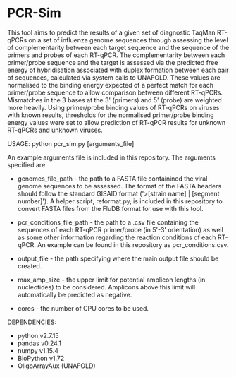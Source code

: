 # PCR-Sim

This tool aims to predict the results of a given set of diagnostic TaqMan RT-qPCRs on a set of influenza genome sequences through assessing the level of complementarity between each target sequence and the sequence of the primers and probes of each RT-qPCR. The complementarity between each primer/probe sequence and the target is assessed via the predicted free energy of hybridisation associated with duplex formation between each pair of sequences, calculated via system calls to UNAFOLD. These values are normalised to the binding energy expected of a perfect match for each primer/probe sequence to allow comparison between different RT-qPCRs. Mismatches in the 3 bases at the 3' (primers) and 5' (probe) are weighted more heavily. Using primer/probe binding values of RT-qPCRs on viruses with known results, thresholds for the normalised primer/probe binding energy values were set to allow prediction of RT-qPCR results for unknown RT-qPCRs and unknown viruses.

USAGE:
python pcr_sim.py [arguments_file]

An example arguments file is included in this repository. The arguments specified are:
 - genomes_file_path - the path to a FASTA file containined the viral genome sequences to be assessed. The format of the FASTA headers should follow the standard GISAID format ('>[strain name] | [segment number]'). A helper script, reformat.py, is included in this repository to convert FASTA files from the FluDB format for use with this tool.
 
 - pcr_conditions_file_path - the path to a .csv file containing the sequences of each RT-qPCR primer/probe (in 5'-3' orientation) as well as some other information regarding the reaction conditions of each RT-qPCR. An example can be found in this repository as pcr_conditions.csv.
 
 - output_file - the path specifying where the main output file should be created.
 
 - max_amp_size - the upper limit for potential amplicon lengths (in nucleotides) to be considered. Amplicons above this limit will automatically be predicted as negative.
 
 - cores - the number of CPU cores to be used.
 
DEPENDENCIES:
 - python v2.7.15
 - pandas v0.24.1
 - numpy v1.15.4
 - BioPython v1.72
 - OligoArrayAux (UNAFOLD)
